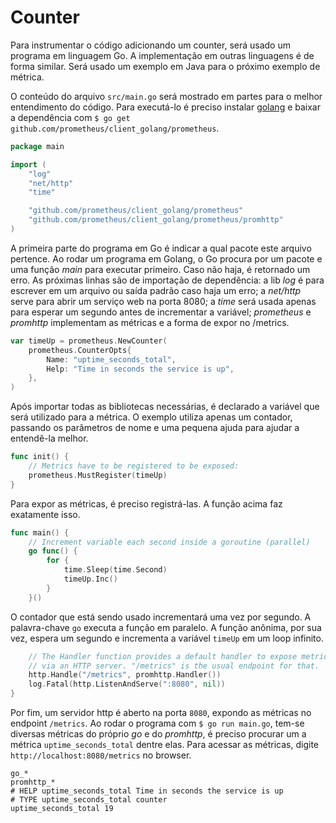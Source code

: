Counter
=======

Para instrumentar o código adicionando um counter, será usado um programa em linguagem Go. A implementação em outras linguagens é de forma similar. Será usado um exemplo em Java para o próximo exemplo de métrica.

O conteúdo do arquivo `src/main.go` será mostrado em partes para o melhor entendimento do código. Para executá-lo é preciso instalar [golang](https://golang.org/dl/) e baixar a dependência com `$ go get github.com/prometheus/client_golang/prometheus`.

```go
package main

import (
	"log"
	"net/http"
	"time"

	"github.com/prometheus/client_golang/prometheus"
	"github.com/prometheus/client_golang/prometheus/promhttp"
)
```

A primeira parte do programa em Go é indicar a qual pacote este arquivo pertence. Ao rodar um programa em Golang, o Go procura por um pacote e uma função _main_ para executar primeiro. Caso não haja, é retornado um erro. As próximas linhas são de importação de dependência: a lib _log_ é para escrever em um arquivo ou saída padrão caso haja um erro; a _net/http_ serve para abrir um serviço web na porta 8080; a _time_ será usada apenas para esperar um segundo antes de incrementar a variável; _prometheus_ e _promhttp_ implementam as métricas e a forma de expor no /metrics.

```go
var timeUp = prometheus.NewCounter(
	prometheus.CounterOpts{
		Name: "uptime_seconds_total",
		Help: "Time in seconds the service is up",
	},
)
```

Após importar todas as bibliotecas necessárias, é declarado a variável que será utilizado para a métrica. O exemplo utiliza apenas um contador, passando os parâmetros de nome e uma pequena ajuda para ajudar a entendê-la melhor.

```go
func init() {
	// Metrics have to be registered to be exposed:
	prometheus.MustRegister(timeUp)
}
```

Para expor as métricas, é preciso registrá-las. A função acima faz exatamente isso.

```go
func main() {
	// Increment variable each second inside a goroutine (parallel)
	go func() {
		for {
			time.Sleep(time.Second)
			timeUp.Inc()
		}
	}()
```

O contador que está sendo usado incrementará uma vez por segundo. A palavra-chave `go` executa a função em paralelo. A função anônima, por sua vez, espera um segundo e incrementa a variável `timeUp` em um loop infinito.

```go
	// The Handler function provides a default handler to expose metrics
	// via an HTTP server. "/metrics" is the usual endpoint for that.
	http.Handle("/metrics", promhttp.Handler())
	log.Fatal(http.ListenAndServe(":8080", nil))
}
```

Por fim, um servidor http é aberto na porta `8080`, expondo as métricas no endpoint `/metrics`. Ao rodar o programa com `$ go run main.go`, tem-se diversas métricas do próprio _go_ e do _promhttp_, é preciso procurar um a métrica `uptime_seconds_total` dentre elas. Para acessar as métricas, digite `http://localhost:8080/metrics` no browser.

```
go_*
promhttp_*
# HELP uptime_seconds_total Time in seconds the service is up
# TYPE uptime_seconds_total counter
uptime_seconds_total 19
```
